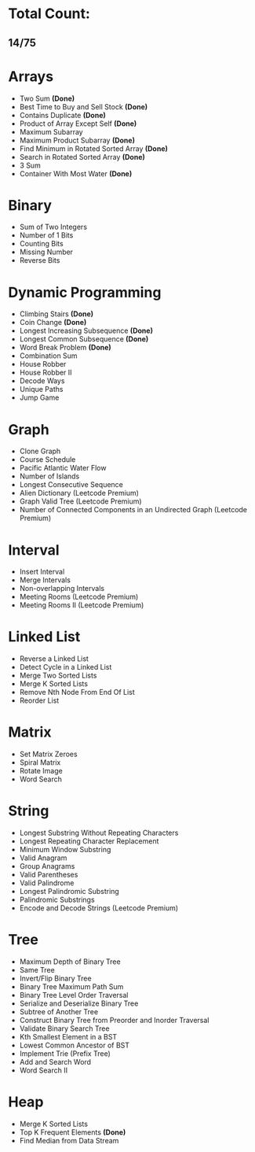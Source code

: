 # Total Count:
## 14/75

# Arrays
- Two Sum **(Done)**
- Best Time to Buy and Sell Stock **(Done)**
- Contains Duplicate **(Done)**
- Product of Array Except Self **(Done)**
- Maximum Subarray 
- Maximum Product Subarray **(Done)**
- Find Minimum in Rotated Sorted Array **(Done)**
- Search in Rotated Sorted Array **(Done)**
- 3 Sum
- Container With Most Water **(Done)**

# Binary
- Sum of Two Integers
- Number of 1 Bits
- Counting Bits
- Missing Number
- Reverse Bits

# Dynamic Programming
- Climbing Stairs **(Done)**
- Coin Change **(Done)**
- Longest Increasing Subsequence **(Done)**
- Longest Common Subsequence **(Done)**
- Word Break Problem **(Done)**
- Combination Sum
- House Robber
- House Robber II
- Decode Ways
- Unique Paths
- Jump Game

# Graph
- Clone Graph
- Course Schedule
- Pacific Atlantic Water Flow
- Number of Islands
- Longest Consecutive Sequence
- Alien Dictionary (Leetcode Premium)
- Graph Valid Tree (Leetcode Premium)
- Number of Connected Components in an Undirected Graph (Leetcode Premium)

# Interval
- Insert Interval
- Merge Intervals
- Non-overlapping Intervals
- Meeting Rooms (Leetcode Premium)
- Meeting Rooms II (Leetcode Premium)

# Linked List
- Reverse a Linked List
- Detect Cycle in a Linked List
- Merge Two Sorted Lists
- Merge K Sorted Lists
- Remove Nth Node From End Of List
- Reorder List

# Matrix
- Set Matrix Zeroes
- Spiral Matrix
- Rotate Image
- Word Search

# String
- Longest Substring Without Repeating Characters
- Longest Repeating Character Replacement
- Minimum Window Substring
- Valid Anagram
- Group Anagrams
- Valid Parentheses
- Valid Palindrome
- Longest Palindromic Substring
- Palindromic Substrings
- Encode and Decode Strings (Leetcode Premium)

# Tree
- Maximum Depth of Binary Tree
- Same Tree
- Invert/Flip Binary Tree
- Binary Tree Maximum Path Sum
- Binary Tree Level Order Traversal
- Serialize and Deserialize Binary Tree
- Subtree of Another Tree
- Construct Binary Tree from Preorder and Inorder Traversal
- Validate Binary Search Tree
- Kth Smallest Element in a BST
- Lowest Common Ancestor of BST
- Implement Trie (Prefix Tree)
- Add and Search Word
- Word Search II

# Heap
- Merge K Sorted Lists
- Top K Frequent Elements **(Done)**
- Find Median from Data Stream
